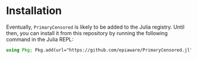 # Installation

Eventually, `PrimaryCensored` is likely to be added to the Julia registry. Until then, you can install it from this repository by running the following command in the Julia REPL:

```julia
using Pkg; Pkg.add(url="https://github.com/epiaware/PrimaryCensored.jl")
```
